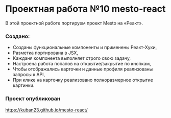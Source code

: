 # Проектная работа №10 mesto-react
В этой проектной работе портируем проект Mesto на «Реакт».

### Cоздано:
* Созданы функциональные компоненты и применены Реакт-Хуки,
* Разметка портирована в JSX,
* Кажданя компонента выполняет строго свою задачу,
* Настроена работа попапов на открытие/закрытие по кнопкам,
* Чтобы отображались карточки и данные профиля реализованы запросы к API,
* При клике на карточку реализовано полноразмерное открытие картинки.


### Проект опубликован 
https://kuban23.github.io/mesto-react/

